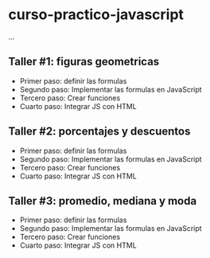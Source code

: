 # curso-practico-javascript

...

## Taller #1: figuras geometricas

- Primer paso: definir las formulas
- Segundo paso: Implementar las formulas en JavaScript  
- Tercero paso: Crear funciones 
- Cuarto paso: Integrar JS con HTML

## Taller #2: porcentajes y descuentos

- Primer paso: definir las formulas
- Segundo paso: Implementar las formulas en JavaScript  
- Tercero paso: Crear funciones 
- Cuarto paso: Integrar JS con HTML

## Taller #3: promedio, mediana y moda

- Primer paso: definir las formulas
- Segundo paso: Implementar las formulas en JavaScript  
- Tercero paso: Crear funciones 
- Cuarto paso: Integrar JS con HTML